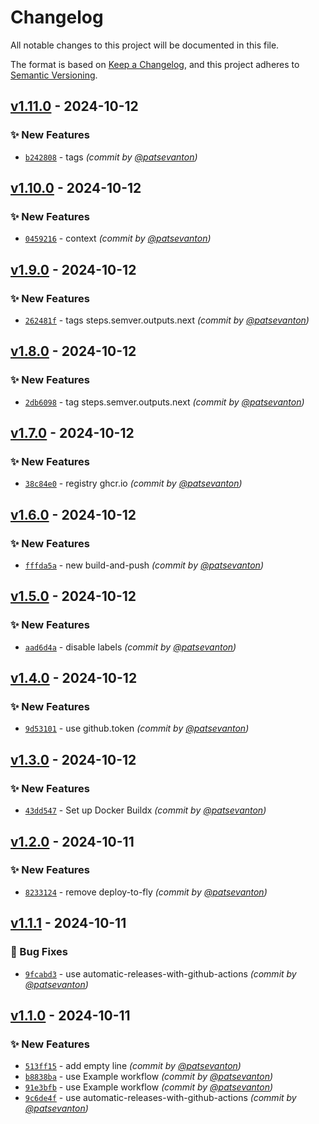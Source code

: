 # Changelog
All notable changes to this project will be documented in this file.

The format is based on [Keep a Changelog](https://keepachangelog.com/en/1.0.0/),
and this project adheres to [Semantic Versioning](https://semver.org/spec/v2.0.0.html).

## [v1.11.0] - 2024-10-12
### :sparkles: New Features
- [`b242808`](https://github.com/patsevanton/test-docker-images/commit/b242808140c297df1b8b948438f741190513b16b) - tags *(commit by [@patsevanton](https://github.com/patsevanton))*


## [v1.10.0] - 2024-10-12
### :sparkles: New Features
- [`0459216`](https://github.com/patsevanton/test-docker-images/commit/045921665eb7d3d92314b25b8781c11a740d65c6) - context *(commit by [@patsevanton](https://github.com/patsevanton))*


## [v1.9.0] - 2024-10-12
### :sparkles: New Features
- [`262481f`](https://github.com/patsevanton/test-docker-images/commit/262481f9175d5a8c0fb038f9b47b97b0037fc67e) - tags steps.semver.outputs.next *(commit by [@patsevanton](https://github.com/patsevanton))*


## [v1.8.0] - 2024-10-12
### :sparkles: New Features
- [`2db6098`](https://github.com/patsevanton/test-docker-images/commit/2db609826abbecbcf3e68b61840458082f59d802) - tag steps.semver.outputs.next *(commit by [@patsevanton](https://github.com/patsevanton))*


## [v1.7.0] - 2024-10-12
### :sparkles: New Features
- [`38c84e0`](https://github.com/patsevanton/test-docker-images/commit/38c84e094528ebead85e19df7e44046058e433f2) - registry ghcr.io *(commit by [@patsevanton](https://github.com/patsevanton))*


## [v1.6.0] - 2024-10-12
### :sparkles: New Features
- [`fffda5a`](https://github.com/patsevanton/test-docker-images/commit/fffda5a00aebc0719530002fb3451b9ba914a07e) - new build-and-push *(commit by [@patsevanton](https://github.com/patsevanton))*


## [v1.5.0] - 2024-10-12
### :sparkles: New Features
- [`aad6d4a`](https://github.com/patsevanton/test-docker-images/commit/aad6d4abbd6addda76da4c4cc228c0894d5caef4) - disable labels *(commit by [@patsevanton](https://github.com/patsevanton))*


## [v1.4.0] - 2024-10-12
### :sparkles: New Features
- [`9d53101`](https://github.com/patsevanton/test-docker-images/commit/9d53101584225e9fe87aca07e0ab56dfd7faf033) - use github.token *(commit by [@patsevanton](https://github.com/patsevanton))*


## [v1.3.0] - 2024-10-12
### :sparkles: New Features
- [`43dd547`](https://github.com/patsevanton/test-docker-images/commit/43dd54700823ba1c4a608eaac3e8921d3feff2f7) - Set up Docker Buildx *(commit by [@patsevanton](https://github.com/patsevanton))*


## [v1.2.0] - 2024-10-11
### :sparkles: New Features
- [`8233124`](https://github.com/patsevanton/test-docker-images/commit/82331248a392aea126d27425a8094d0d4d2511b4) - remove deploy-to-fly *(commit by [@patsevanton](https://github.com/patsevanton))*


## [v1.1.1] - 2024-10-11
### :bug: Bug Fixes
- [`9fcabd3`](https://github.com/patsevanton/test-docker-images/commit/9fcabd3c504a6b4562aa7469f0678ca31497cbf2) - use automatic-releases-with-github-actions *(commit by [@patsevanton](https://github.com/patsevanton))*


## [v1.1.0] - 2024-10-11
### :sparkles: New Features
- [`513ff15`](https://github.com/patsevanton/test-docker-images/commit/513ff15763886790401d724a7ad6b16fee1cfa76) - add empty line *(commit by [@patsevanton](https://github.com/patsevanton))*
- [`b8838ba`](https://github.com/patsevanton/test-docker-images/commit/b8838baa36aef954939390d649fd36fd4f5a2712) - use Example workflow *(commit by [@patsevanton](https://github.com/patsevanton))*
- [`91e3bfb`](https://github.com/patsevanton/test-docker-images/commit/91e3bfbbb50ad8656ad6cfee2541f8432e49fd66) - use Example workflow *(commit by [@patsevanton](https://github.com/patsevanton))*
- [`9c6de4f`](https://github.com/patsevanton/test-docker-images/commit/9c6de4f3e2fcbe87c54deabe6d5d8f227b9fab80) - use automatic-releases-with-github-actions *(commit by [@patsevanton](https://github.com/patsevanton))*

[v1.1.0]: https://github.com/patsevanton/test-docker-images/compare/v1.0.0...v1.1.0
[v1.1.1]: https://github.com/patsevanton/test-docker-images/compare/v1.1.0...v1.1.1
[v1.2.0]: https://github.com/patsevanton/test-docker-images/compare/v1.1.1...v1.2.0
[v1.3.0]: https://github.com/patsevanton/test-docker-images/compare/v1.2.0...v1.3.0
[v1.4.0]: https://github.com/patsevanton/test-docker-images/compare/v1.3.0...v1.4.0
[v1.5.0]: https://github.com/patsevanton/test-docker-images/compare/v1.4.0...v1.5.0
[v1.6.0]: https://github.com/patsevanton/test-docker-images/compare/v1.5.0...v1.6.0
[v1.7.0]: https://github.com/patsevanton/test-docker-images/compare/v1.6.0...v1.7.0
[v1.8.0]: https://github.com/patsevanton/test-docker-images/compare/v1.7.0...v1.8.0
[v1.9.0]: https://github.com/patsevanton/test-docker-images/compare/v1.8.0...v1.9.0
[v1.10.0]: https://github.com/patsevanton/test-docker-images/compare/v1.9.0...v1.10.0
[v1.11.0]: https://github.com/patsevanton/test-docker-images/compare/v1.10.0...v1.11.0
